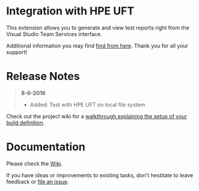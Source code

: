 # Integration with HPE UFT

This extension allows you to generate and view test reports right from the Visual Studio Team Services interface.

Additional information you may find  [find from here](\C:\\TfsData\Agents). Thank you for all your support!

# Release Notes
> **8-6-2016**

> - Added: Test with HPE UFT on local file system


Check out the project wiki for a [walkthrough explaining the setup of your build definition](https://github.com/jessehouwing/vsts-extension-tasks/wiki/How-to-Setup-build).


# Documentation

Please check the [Wiki](https://github.com/jessehouwing/vsts-extension-tasks/wiki).

If you have ideas or improvements to existing tasks, don't hestitate to leave feedback or [file an issue](https://github.com/jessehouwing/vsts-extension-tasks/issues).
